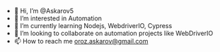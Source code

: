 - 👋 Hi, I’m @Askarov5
- 👀 I’m interested in Automation
- 🌱 I’m currently learning Nodejs, WebdriverIO, Cypress
- 💞️ I’m looking to collaborate on automation projects like WebDriverIO
- 📫 How to reach me oroz.askarov@gmail.com

<!---
Askarov5/Askarov5 is a ✨ special ✨ repository because its `README.md` (this file) appears on your GitHub profile.
You can click the Preview link to take a look at your changes.
--->
